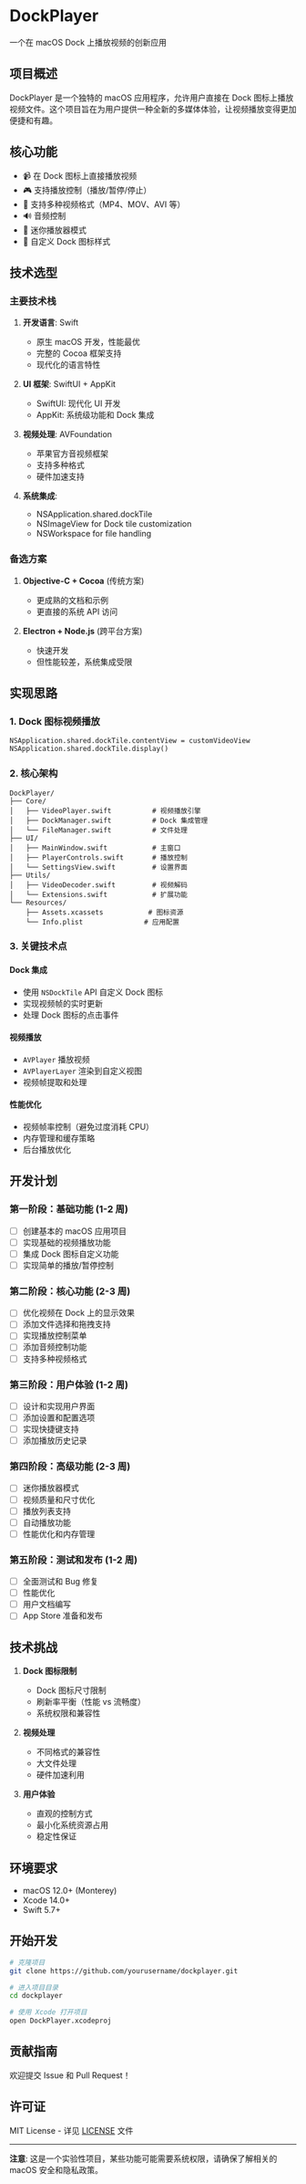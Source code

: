 # DockPlayer

一个在 macOS Dock 上播放视频的创新应用

## 项目概述

DockPlayer 是一个独特的 macOS 应用程序，允许用户直接在 Dock 图标上播放视频文件。这个项目旨在为用户提供一种全新的多媒体体验，让视频播放变得更加便捷和有趣。

## 核心功能

- 📹 在 Dock 图标上直接播放视频
- 🎮 支持播放控制（播放/暂停/停止）
- 📁 支持多种视频格式（MP4、MOV、AVI 等）
- 🔊 音频控制
- 📱 迷你播放器模式
- 🎨 自定义 Dock 图标样式

## 技术选型

### 主要技术栈

1. **开发语言**: Swift
   - 原生 macOS 开发，性能最优
   - 完整的 Cocoa 框架支持
   - 现代化的语言特性

2. **UI 框架**: SwiftUI + AppKit
   - SwiftUI: 现代化 UI 开发
   - AppKit: 系统级功能和 Dock 集成

3. **视频处理**: AVFoundation
   - 苹果官方音视频框架
   - 支持多种格式
   - 硬件加速支持

4. **系统集成**: 
   - NSApplication.shared.dockTile
   - NSImageView for Dock tile customization
   - NSWorkspace for file handling

### 备选方案

1. **Objective-C + Cocoa** (传统方案)
   - 更成熟的文档和示例
   - 更直接的系统 API 访问

2. **Electron + Node.js** (跨平台方案)
   - 快速开发
   - 但性能较差，系统集成受限

## 实现思路

### 1. Dock 图标视频播放
```
NSApplication.shared.dockTile.contentView = customVideoView
NSApplication.shared.dockTile.display()
```

### 2. 核心架构
```
DockPlayer/
├── Core/
│   ├── VideoPlayer.swift          # 视频播放引擎
│   ├── DockManager.swift          # Dock 集成管理
│   └── FileManager.swift          # 文件处理
├── UI/
│   ├── MainWindow.swift           # 主窗口
│   ├── PlayerControls.swift       # 播放控制
│   └── SettingsView.swift         # 设置界面
├── Utils/
│   ├── VideoDecoder.swift         # 视频解码
│   └── Extensions.swift           # 扩展功能
└── Resources/
    ├── Assets.xcassets           # 图标资源
    └── Info.plist               # 应用配置
```

### 3. 关键技术点

#### Dock 集成
- 使用 `NSDockTile` API 自定义 Dock 图标
- 实现视频帧的实时更新
- 处理 Dock 图标的点击事件

#### 视频播放
- `AVPlayer` 播放视频
- `AVPlayerLayer` 渲染到自定义视图
- 视频帧提取和处理

#### 性能优化
- 视频帧率控制（避免过度消耗 CPU）
- 内存管理和缓存策略
- 后台播放优化

## 开发计划

### 第一阶段：基础功能 (1-2 周)
- [ ] 创建基本的 macOS 应用项目
- [ ] 实现基础的视频播放功能
- [ ] 集成 Dock 图标自定义功能
- [ ] 实现简单的播放/暂停控制

### 第二阶段：核心功能 (2-3 周)
- [ ] 优化视频在 Dock 上的显示效果
- [ ] 添加文件选择和拖拽支持
- [ ] 实现播放控制菜单
- [ ] 添加音频控制功能
- [ ] 支持多种视频格式

### 第三阶段：用户体验 (1-2 周)
- [ ] 设计和实现用户界面
- [ ] 添加设置和配置选项
- [ ] 实现快捷键支持
- [ ] 添加播放历史记录

### 第四阶段：高级功能 (2-3 周)
- [ ] 迷你播放器模式
- [ ] 视频质量和尺寸优化
- [ ] 播放列表支持
- [ ] 自动播放功能
- [ ] 性能优化和内存管理

### 第五阶段：测试和发布 (1-2 周)
- [ ] 全面测试和 Bug 修复
- [ ] 性能优化
- [ ] 用户文档编写
- [ ] App Store 准备和发布

## 技术挑战

1. **Dock 图标限制**
   - Dock 图标尺寸限制
   - 刷新率平衡（性能 vs 流畅度）
   - 系统权限和兼容性

2. **视频处理**
   - 不同格式的兼容性
   - 大文件处理
   - 硬件加速利用

3. **用户体验**
   - 直观的控制方式
   - 最小化系统资源占用
   - 稳定性保证

## 环境要求

- macOS 12.0+ (Monterey)
- Xcode 14.0+
- Swift 5.7+

## 开始开发

```bash
# 克隆项目
git clone https://github.com/yourusername/dockplayer.git

# 进入项目目录
cd dockplayer

# 使用 Xcode 打开项目
open DockPlayer.xcodeproj
```

## 贡献指南

欢迎提交 Issue 和 Pull Request！

## 许可证

MIT License - 详见 [LICENSE](LICENSE) 文件

---

**注意**: 这是一个实验性项目，某些功能可能需要系统权限，请确保了解相关的 macOS 安全和隐私政策。